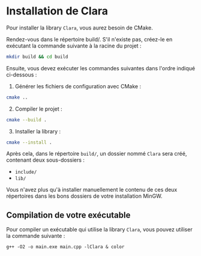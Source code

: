 # Installation de Clara

Pour installer la library `Clara`, vous aurez besoin de CMake.

Rendez-vous dans le répertoire build/. S'il n'existe pas, créez-le en exécutant la commande suivante à la racine du projet :

```bash
mkdir build && cd build
```

Ensuite, vous devez exécuter les commandes suivantes dans l'ordre indiqué ci-dessous :

1) Générer les fichiers de configuration avec CMake :

```bash
cmake ..
```

2) Compiler le projet :

```bash 
cmake --build .
```

3) Installer la library :

```bash 
cmake --install .
```

Après cela, dans le répertoire `build/`, un dossier nommé `Clara` sera créé, contenant deux sous-dossiers :
- `include/`
- `lib/`

Vous n'avez plus qu'à installer manuellement le contenu de ces deux répertoires dans les bons dossiers de votre installation MinGW.

## Compilation de votre exécutable

Pour compiler un exécutable qui utilise la library `Clara`, vous pouvez utiliser la commande suivante :
```
g++ -O2 -o main.exe main.cpp -lClara & color
```